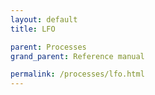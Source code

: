 ```yaml
---
layout: default
title: LFO

parent: Processes
grand_parent: Reference manual

permalink: /processes/lfo.html
---
```

